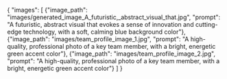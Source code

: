 {
"images": [
    {"image_path": "images/generated_image_A_futuristic,_abstract_visual_that.jpg", "prompt": "A futuristic, abstract visual that evokes a sense of innovation and cutting-edge technology, with a soft, calming blue background color"},
    {"image_path": "images/team_profile_image_1.jpg", "prompt": "A high-quality, professional photo of a key team member, with a bright, energetic green accent color"},
    {"image_path": "images/team_profile_image_2.jpg", "prompt": "A high-quality, professional photo of a key team member, with a bright, energetic green accent color"}
]
}